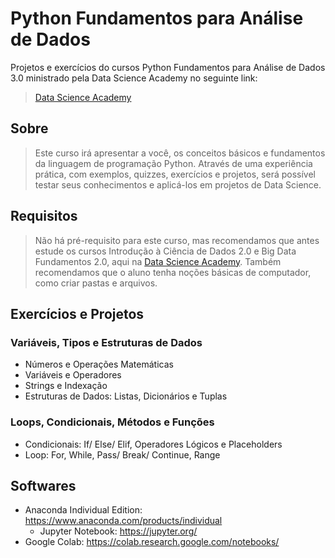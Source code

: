# Python Fundamentos para Análise de Dados

Projetos e exercícios do cursos Python Fundamentos para Análise de Dados 3.0 ministrado pela Data Science Academy no seguinte link:

> [Data Science Academy](https://www.datascienceacademy.com.br/home)

## Sobre

> Este curso irá apresentar a você, os conceitos básicos e fundamentos da linguagem de programação Python. Através de uma experiência prática, com exemplos, quizzes, exercícios e projetos, será possível testar seus conhecimentos e aplicá-los em projetos de Data Science.

## Requisitos

> Não há pré-requisito para este curso, mas recomendamos que antes estude os cursos Introdução à Ciência de Dados 2.0 e Big Data Fundamentos 2.0, aqui na [Data Science Academy](https://www.datascienceacademy.com.br/home). Também recomendamos que o aluno tenha noções básicas de computador, como criar pastas e arquivos.

## Exercícios e Projetos

### Variáveis, Tipos e Estruturas de Dados

- Números e Operações Matemáticas
- Variáveis e Operadores
- Strings e Indexação
- Estruturas de Dados: Listas, Dicionários e Tuplas

### Loops, Condicionais, Métodos e Funções

- Condicionais: If/ Else/ Elif, Operadores Lógicos e Placeholders
- Loop: For, While, Pass/ Break/ Continue, Range

## Softwares

- Anaconda Individual Edition: https://www.anaconda.com/products/individual
	- Jupyter Notebook: https://jupyter.org/
- Google Colab: https://colab.research.google.com/notebooks/
